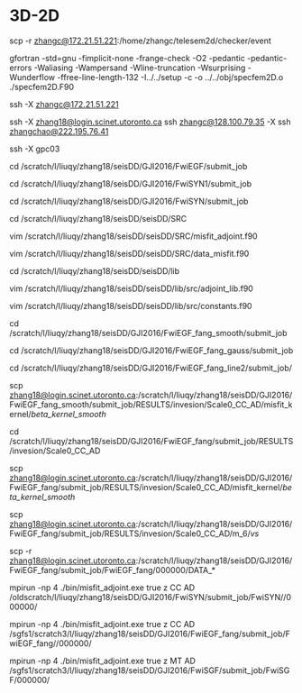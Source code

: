 # 3D-2D
 scp -r  zhangc@172.21.51.221:/home/zhangc/telesem2d/checker/event
 
 gfortran  -std=gnu -fimplicit-none -frange-check -O2 -pedantic -pedantic-errors -Waliasing -Wampersand -Wline-truncation -Wsurprising -Wunderflow -ffree-line-length-132 -I../../setup -c -o ../../obj/specfem2D.o ./specfem2D.F90
 
 
 ssh -X  zhangc@172.21.51.221
 
 ssh -X zhang18@login.scinet.utoronto.ca
 ssh zhangc@128.100.79.35 -X
 ssh zhangchao@222.195.76.41
 
 
 
 ssh -X  gpc03
 
 cd /scratch/l/liuqy/zhang18/seisDD/GJI2016/FwiEGF/submit_job
 
 cd /scratch/l/liuqy/zhang18/seisDD/GJI2016/FwiSYN1/submit_job 
 
  
 cd /scratch/l/liuqy/zhang18/seisDD/GJI2016/FwiSYN/submit_job 
 
 cd /scratch/l/liuqy/zhang18/seisDD/seisDD/SRC
 
vim /scratch/l/liuqy/zhang18/seisDD/seisDD/SRC/misfit_adjoint.f90

vim /scratch/l/liuqy/zhang18/seisDD/seisDD/SRC/data_misfit.f90

cd  /scratch/l/liuqy/zhang18/seisDD/seisDD/lib

vim  /scratch/l/liuqy/zhang18/seisDD/seisDD/lib/src/adjoint_lib.f90 

vim /scratch/l/liuqy/zhang18/seisDD/seisDD/lib/src/constants.f90 

cd /scratch/l/liuqy/zhang18/seisDD/GJI2016/FwiEGF_fang_smooth/submit_job

cd /scratch/l/liuqy/zhang18/seisDD/GJI2016/FwiEGF_fang_gauss/submit_job

cd /scratch/l/liuqy/zhang18/seisDD/GJI2016/FwiEGF_fang_line2/submit_job/

scp zhang18@login.scinet.utoronto.ca:/scratch/l/liuqy/zhang18/seisDD/GJI2016/FwiEGF_fang_smooth/submit_job/RESULTS/invesion/Scale0_CC_AD/misfit_kernel/*beta_kernel_smooth*

cd /scratch/l/liuqy/zhang18/seisDD/GJI2016/FwiEGF_fang/submit_job/RESULTS/invesion/Scale0_CC_AD

scp zhang18@login.scinet.utoronto.ca:/scratch/l/liuqy/zhang18/seisDD/GJI2016/FwiEGF_fang/submit_job/RESULTS/invesion/Scale0_CC_AD/misfit_kernel/*beta_kernel_smooth*

scp zhang18@login.scinet.utoronto.ca:/scratch/l/liuqy/zhang18/seisDD/GJI2016/FwiEGF_fang/submit_job/RESULTS/invesion/Scale0_CC_AD/m_6/*vs*

scp -r zhang18@login.scinet.utoronto.ca:/scratch/l/liuqy/zhang18/seisDD/GJI2016/FwiEGF_fang/submit_job/FwiEGF_fang/000000/DATA_*


mpirun -np 4 ./bin/misfit_adjoint.exe true z CC AD /oldscratch/l/liuqy/zhang18/seisDD/GJI2016/FwiSYN/submit_job/FwiSYN//000000/

mpirun -np 4 ./bin/misfit_adjoint.exe true z CC AD /sgfs1/scratch3/l/liuqy/zhang18/seisDD/GJI2016/FwiEGF_fang/submit_job/FwiEGF_fang//000000/

mpirun -np 4 ./bin/misfit_adjoint.exe true z MT AD /sgfs1/scratch3/l/liuqy/zhang18/seisDD/GJI2016/FwiSGF/submit_job/FwiSGF/000000/






 
                              
                              
                              
                              
                               
